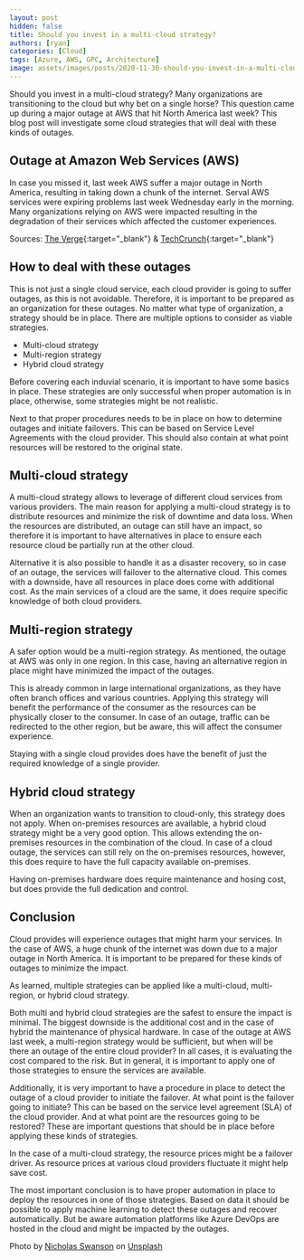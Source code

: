 ```yaml
---
layout: post
hidden: false
title: Should you invest in a multi-cloud strategy?
authors: [ryan]
categories: [Cloud]
tags: [Azure, AWS, GPC, Architecture]
image: assets/images/posts/2020-11-30-should-you-invest-in-a-multi-cloud-strategy/should-you-invest-in-a-multi-cloud-strategy-feature-image.png
---
```

Should you invest in a multi-cloud strategy? Many organizations are transitioning to the cloud but why bet on a single horse? This question came up during a major outage at AWS that hit North America last week? This blog post will investigate some cloud strategies that will deal with these kinds of outages.

## Outage at Amazon Web Services (AWS)
In case you missed it, last week AWS suffer a major outage in North America, resulting in taking down a chunk of the internet. Serval AWS services were expiring problems last week Wednesday early in the morning. Many organizations relying on AWS were impacted resulting in the degradation of their services which affected the customer experiences.

Sources: [The Verge](https://www.theverge.com/2020/11/25/21719396/amazon-web-services-aws-outage-down-internet){:target="_blank"} & [TechCrunch](https://techcrunch.com/2020/11/25/amazon-web-services-outage-takes-a-portion-of-the-internet-down-with-it/){:target="_blank"}

## How to deal with these outages
This is not just a single cloud service, each cloud provider is going to suffer outages, as this is not avoidable. Therefore, it is important to be prepared as an organization for these outages. No matter what type of organization, a strategy should be in place.
There are multiple options to consider as viable strategies.

* Multi-cloud strategy
* Multi-region strategy
* Hybrid cloud strategy

Before covering each induvial scenario, it is important to have some basics in place. These strategies are only successful when proper automation is in place, otherwise, some strategies might be not realistic.

Next to that proper procedures needs to be in place on how to determine outages and initiate failovers. This can be based on Service Level Agreements with the cloud provider. This should also contain at what point resources will be restored to the original state.

## Multi-cloud strategy
A multi-cloud strategy allows to leverage of different cloud services from various providers. The main reason for applying a multi-cloud strategy is to distribute resources and minimize the risk of downtime and data loss.
When the resources are distributed, an outage can still have an impact, so therefore it is important to have alternatives in place to ensure each resource cloud be partially run at the other cloud.

Alternative it is also possible to handle it as a disaster recovery, so in case of an outage, the services will failover to the alternative cloud.
This comes with a downside, have all resources in place does come with additional cost. As the main services of a cloud are the same, it does require specific knowledge of both cloud providers.

## Multi-region strategy
A safer option would be a multi-region strategy. As mentioned, the outage at AWS was only in one region. In this case, having an alternative region in place might have minimized the impact of the outages.

This is already common in large international organizations, as they have often branch offices and various countries. Applying this strategy will benefit the performance of the consumer as the resources can be physically closer to the consumer. In case of an outage, traffic can be redirected to the other region, but be aware, this will affect the consumer experience.

Staying with a single cloud provides does have the benefit of just the required knowledge of a single provider.

## Hybrid cloud strategy
When an organization wants to transition to cloud-only, this strategy does not apply.
When on-premises resources are available, a hybrid cloud strategy might be a very good option. This allows extending the on-premises resources in the combination of the cloud. In case of a cloud outage, the services can still rely on the on-premises resources, however, this does require to have the full capacity available on-premises.

Having on-premises hardware does require maintenance and hosing cost, but does provide the full dedication and control.

## Conclusion
Cloud provides will experience outages that might harm your services. In the case of AWS, a huge chunk of the internet was down due to a major outage in North America. It is important to be prepared for these kinds of outages to minimize the impact.

As learned, multiple strategies can be applied like a multi-cloud, multi-region, or hybrid cloud strategy.

Both multi and hybrid cloud strategies are the safest to ensure the impact is minimal. The biggest downside is the additional cost and in the case of hybrid the maintenance of physical hardware.
In case of the outage at AWS last week, a multi-region strategy would be sufficient, but when will be there an outage of the entire cloud provider?
In all cases, it is evaluating the cost compared to the risk. But in general, it is important to apply one of those strategies to ensure the services are available.

Additionally, it is very important to have a procedure in place to detect the outage of a cloud provider to initiate the failover. At what point is the failover going to initiate? This can be based on the service level agreement (SLA) of the cloud provider. And at what point are the resources going to be restored? These are important questions that should be in place before applying these kinds of strategies.

In the case of a multi-cloud strategy, the resource prices might be a failover driver. As resource prices at various cloud providers fluctuate it might help save cost.

The most important conclusion is to have proper automation in place to deploy the resources in one of those strategies. Based on data it should be possible to apply machine learning to detect these outages and recover automatically. But be aware automation platforms like Azure DevOps are hosted in the cloud and might be impacted by the outages.

<span>Photo by <a href="https://unsplash.com/@nicholasswanson?utm_source=unsplash&amp;utm_medium=referral&amp;utm_content=creditCopyText" target="_blank">Nicholas Swanson</a> on <a href="https://unsplash.com/s/photos/clouds?utm_source=unsplash&amp;utm_medium=referral&amp;utm_content=creditCopyText" target="_blank">Unsplash</a></span>